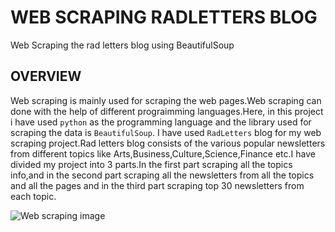 # WEB SCRAPING RADLETTERS BLOG
Web Scraping the rad letters blog using BeautifulSoup

## OVERVIEW

Web scraping is mainly used for scraping the web pages.Web scraping can done with the help of different prograimming languages.Here, in this project i have used `python` as the programming language and the library used for scraping the data is `BeautifulSoup`. I have used `RadLetters` blog for my web scraping project.Rad letters blog consists of the various popular newsletters from different topics like Arts,Business,Culture,Science,Finance etc.I have divided my project into 3 parts.In the first part scraping all the topics info,and in the second part scraping all the newsletters from all the topics and all the pages and in the third part scraping top 30 newsletters from each topic.

  ![Web scraping image](https://user-images.githubusercontent.com/121304061/209560428-abadd1fb-4b3e-4806-95f1-fa097f8850e4.jpg)

